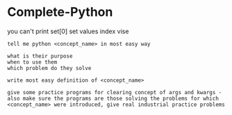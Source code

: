 # Complete-Python

you can't print set[0] set values index vise

```
tell me python <concept_name> in most easy way
```

```
what is their purpose
when to use them
which problem do they solve
```

```
write most easy definition of <concept_name>
```

```
give some practice programs for clearing concept of args and kwargs - also make sure the programs are those solving the problems for which <concept_name> were introduced, give real industrial practice problems
```
